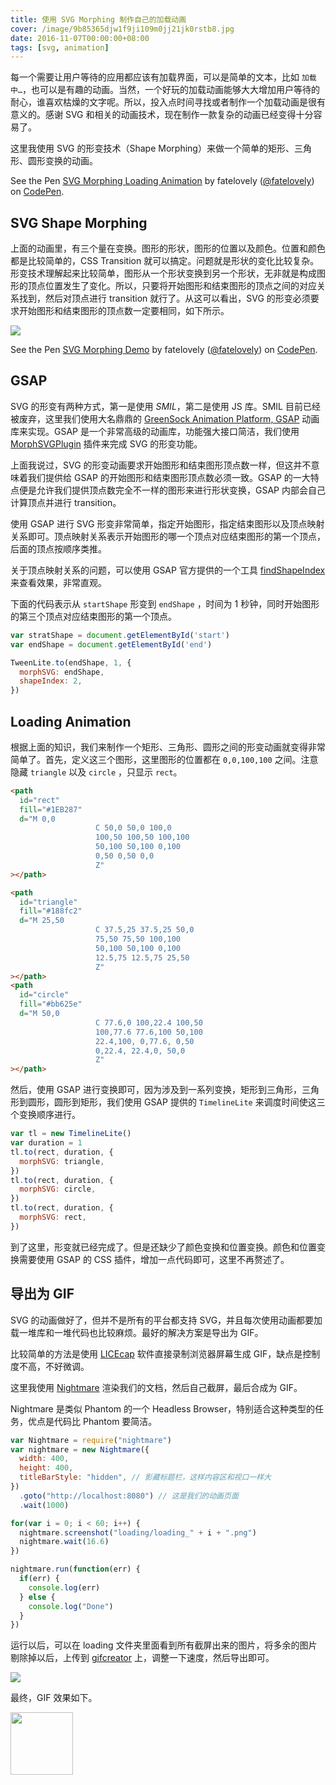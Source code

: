 ```yaml
---
title: 使用 SVG Morphing 制作自己的加载动画
cover: /image/9b85365djw1f9ji109m0jj21jk0rstb8.jpg
date: 2016-11-07T00:00:00+08:00
tags: [svg, animation]
---
```


每一个需要让用户等待的应用都应该有加载界面，可以是简单的文本，比如 `加载中…`，也可以是有趣的动画。当然，一个好玩的加载动画能够大大增加用户等待的耐心，谁喜欢枯燥的文字呢。所以，投入点时间寻找或者制作一个加载动画是很有意义的。感谢 SVG 和相关的动画技术，现在制作一款复杂的动画已经变得十分容易了。

这里我使用 SVG 的形变技术（Shape Morphing）来做一个简单的矩形、三角形、圆形变换的动画。

<!--more-->

<p data-height="500" data-theme-id="light" data-slug-hash="QGwMXP" data-default-tab="result" data-user="fatelovely" data-embed-version="2" data-pen-title="SVG Morphing Loading Animation" class="codepen">See the Pen <a href="http://codepen.io/fatelovely/pen/QGwMXP/">SVG Morphing Loading Animation</a> by fatelovely (<a href="http://codepen.io/fatelovely">@fatelovely</a>) on <a href="http://codepen.io">CodePen</a>.</p>
<script async src="https://production-assets.codepen.io/assets/embed/ei.js"></script>

## SVG Shape Morphing

上面的动画里，有三个量在变换。图形的形状，图形的位置以及颜色。位置和颜色都是比较简单的，CSS Transition 就可以搞定。问题就是形状的变化比较复杂。形变技术理解起来比较简单，图形从一个形状变换到另一个形状，无非就是构成图形的顶点位置发生了变化。所以，只要将开始图形和结束图形的顶点之间的对应关系找到，然后对顶点进行 transition 就行了。从这可以看出，SVG 的形变必须要求开始图形和结束图形的顶点数一定要相同，如下所示。

![](/image/9b85365dgw1f9jdl0i3e2g20a008gh6t.gif)

<p data-height="500" data-theme-id="light" data-slug-hash="XNJBOy" data-default-tab="result" data-user="fatelovely" data-embed-version="2" data-pen-title="SVG Morphing Demo" class="codepen">See the Pen <a href="http://codepen.io/fatelovely/pen/XNJBOy/">SVG Morphing Demo</a> by fatelovely (<a href="http://codepen.io/fatelovely">@fatelovely</a>) on <a href="http://codepen.io">CodePen</a>.</p>
<script async src="https://production-assets.codepen.io/assets/embed/ei.js"></script>

## GSAP

SVG 的形变有两种方式，第一是使用 _SMIL_，第二是使用 JS 库。SMIL 目前已经被废弃，这里我们使用大名鼎鼎的 [GreenSock Animation Platform, GSAP](http://greensock.com/gsap) 动画库来实现。GSAP 是一个非常高级的动画库，功能强大接口简洁，我们使用 [MorphSVGPlugin](https://greensock.com/morphSVG) 插件来完成 SVG 的形变功能。

上面我说过，SVG 的形变动画要求开始图形和结束图形顶点数一样，但这并不意味着我们提供给 GSAP 的开始图形和结束图形顶点数必须一致。GSAP 的一大特点便是允许我们提供顶点数完全不一样的图形来进行形状变换，GSAP 内部会自己计算顶点并进行 transition。

使用 GSAP 进行 SVG 形变非常简单，指定开始图形，指定结束图形以及顶点映射关系即可。顶点映射关系表示开始图形的哪一个顶点对应结束图形的第一个顶点，后面的顶点按顺序类推。

关于顶点映射关系的问题，可以使用 GSAP 官方提供的一个工具 [findShapeIndex](http://codepen.io/GreenSock/pen/LpxOqR) 来查看效果，非常直观。

下面的代码表示从 `startShape` 形变到 `endShape` ，时间为 1 秒钟，同时开始图形的第三个顶点对应结束图形的第一个顶点。

```javascript
var stratShape = document.getElementById('start')
var endShape = document.getElementById('end')

TweenLite.to(endShape, 1, {
  morphSVG: endShape,
  shapeIndex: 2,
})
```

## Loading Animation

根据上面的知识，我们来制作一个矩形、三角形、圆形之间的形变动画就变得非常简单了。首先，定义这三个图形，这里图形的位置都在 `0,0,100,100` 之间。注意隐藏 `triangle` 以及 `circle` ，只显示 `rect`。

```html
<path
  id="rect"
  fill="#1EB287"
  d="M 0,0
                   C 50,0 50,0 100,0
                   100,50 100,50 100,100
                   50,100 50,100 0,100
                   0,50 0,50 0,0
                   Z"
></path>

<path
  id="triangle"
  fill="#188fc2"
  d="M 25,50
                   C 37.5,25 37.5,25 50,0
                   75,50 75,50 100,100
                   50,100 50,100 0,100
                   12.5,75 12.5,75 25,50
                   Z"
></path>
<path
  id="circle"
  fill="#bb625e"
  d="M 50,0
                   C 77.6,0 100,22.4 100,50
                   100,77.6 77.6,100 50,100
                   22.4,100, 0,77.6, 0,50
                   0,22.4, 22.4,0, 50,0
                   Z"
></path>
```

然后，使用 GSAP 进行变换即可，因为涉及到一系列变换，矩形到三角形，三角形到圆形，圆形到矩形，我们使用 GSAP 提供的 `TimelineLite` 来调度时间使这三个变换顺序进行。

```javascript
var tl = new TimelineLite()
var duration = 1
tl.to(rect, duration, {
  morphSVG: triangle,
})
tl.to(rect, duration, {
  morphSVG: circle,
})
tl.to(rect, duration, {
  morphSVG: rect,
})
```

到了这里，形变就已经完成了。但是还缺少了颜色变换和位置变换。颜色和位置变换需要使用 GSAP 的 CSS 插件，增加一点代码即可，这里不再赘述了。

## 导出为 GIF

SVG 的动画做好了，但并不是所有的平台都支持 SVG，并且每次使用动画都要加载一堆库和一堆代码也比较麻烦。最好的解决方案是导出为 GIF。

比较简单的方法是使用 [LICEcap](http://www.cockos.com/licecap/) 软件直接录制浏览器屏幕生成 GIF，缺点是控制度不高，不好微调。

这里我使用 [Nightmare](www.nightmarejs.org) 渲染我们的文档，然后自己截屏，最后合成为 GIF。

Nightmare 是类似 Phantom 的一个 Headless Browser，特别适合这种类型的任务，优点是代码比 Phantom 要简洁。

```javascript
var Nightmare = require("nightmare")
var nightmare = new Nightmare({
  width: 400,
  height: 400,
  titleBarStyle: "hidden", // 影藏标题栏，这样内容区和视口一样大
})
  .goto("http://localhost:8080") // 这是我们的动画页面
  .wait(1000)

for(var i = 0; i < 60; i++) {
  nightmare.screenshot("loading/loading_" + i + ".png")
  nightmare.wait(16.6)
})

nightmare.run(function(err) {
  if(err) {
    console.log(err)
  } else {
    console.log("Done")
  }
})
```

运行以后，可以在 loading 文件夹里面看到所有截屏出来的图片，将多余的图片剔除掉以后，上传到 [gifcreator](http://gifcreator.me/) 上，调整一下速度，然后导出即可。

![](/image/9b85365djw1f9jheun5t8j20rt0r60yg.jpg)

最终，GIF 效果如下。

<img width="100" src="/image/9b85365djw1f9jhfdkgy8g20b40b4wfc.gif">
